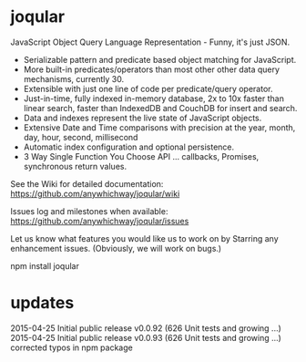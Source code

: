 # joqular
JavaScript Object Query Language Representation - Funny, it's just JSON.

- Serializable pattern and predicate based object matching for JavaScript.
- More built-in predicates/operators than most other other data query mechanisms, currently 30.
- Extensible with just one line of code per predicate/query operator.
- Just-in-time, fully indexed in-memory database, 2x to 10x faster than linear search, faster than IndexedDB and CouchDB for insert and search.
- Data and indexes represent the live state of JavaScript objects.
- Extensive Date and Time comparisons with precision at the year, month, day, hour, second, millisecond
- Automatic index configuration and optional persistence.
- 3 Way Single Function You Choose API ... callbacks, Promises, synchronous return values.

See the Wiki for detailed documentation: https://github.com/anywhichway/joqular/wiki

Issues log and milestones when available: https://github.com/anywhichway/joqular/issues

Let us know what features you would like us to work on by Starring any enhancement issues. (Obviously, we will work on bugs.)

npm install joqular

# updates

2015-04-25 Initial public release v0.0.92 (626 Unit tests and growing ...)
2015-04-25 Initial public release v0.0.93 (626 Unit tests and growing ...) corrected typos in npm package
